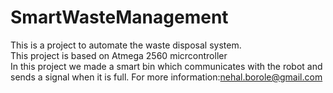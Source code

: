 # SmartWasteManagement
This is a project to automate the waste disposal system.<br>
This project is based on Atmega 2560 micrcontroller<br>
In this project we made a smart bin which communicates with the robot and sends a signal when it is full.
For more information:nehal.borole@gmail.com
